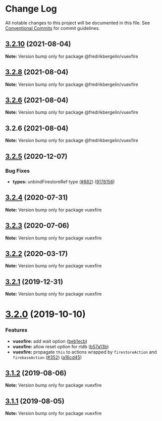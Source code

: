 # Change Log

All notable changes to this project will be documented in this file.
See [Conventional Commits](https://conventionalcommits.org) for commit guidelines.

## [3.2.10](https://github.com/vuejs/vuefire/compare/@fredrikbergelin/vuexfire@3.2.8...@fredrikbergelin/vuexfire@3.2.10) (2021-08-04)

**Note:** Version bump only for package @fredrikbergelin/vuexfire





## [3.2.8](https://github.com/vuejs/vuefire/compare/@fredrikbergelin/vuexfire@3.2.6...@fredrikbergelin/vuexfire@3.2.8) (2021-08-04)

**Note:** Version bump only for package @fredrikbergelin/vuexfire





## [3.2.6](https://github.com/vuejs/vuefire/compare/@fredrikbergelin/vuexfire@3.2.6...@fredrikbergelin/vuexfire@3.2.6) (2021-08-04)

**Note:** Version bump only for package @fredrikbergelin/vuexfire





## 3.2.6 (2021-08-04)

**Note:** Version bump only for package @fredrikbergelin/vuexfire





## [3.2.5](https://github.com/vuejs/vuefire/compare/vuexfire@3.2.4...vuexfire@3.2.5) (2020-12-07)


### Bug Fixes

* **types:** unbindFirestoreRef type ([#882](https://github.com/vuejs/vuefire/issues/882)) ([9178156](https://github.com/vuejs/vuefire/commit/91781569a0321b21238e317cdc3cca2faf29ec4e))





## [3.2.4](https://github.com/vuejs/vuefire/compare/vuexfire@3.2.3...vuexfire@3.2.4) (2020-07-31)

**Note:** Version bump only for package vuexfire





## [3.2.3](https://github.com/vuejs/vuefire/compare/vuexfire@3.2.2...vuexfire@3.2.3) (2020-07-06)

**Note:** Version bump only for package vuexfire





## [3.2.2](https://github.com/vuejs/vuefire/compare/vuexfire@3.2.1...vuexfire@3.2.2) (2020-03-17)

**Note:** Version bump only for package vuexfire





## [3.2.1](https://github.com/vuejs/vuefire/compare/vuexfire@3.2.0...vuexfire@3.2.1) (2019-12-31)

**Note:** Version bump only for package vuexfire





# [3.2.0](https://github.com/vuejs/vuefire/compare/vuexfire@3.1.2...vuexfire@3.2.0) (2019-10-10)


### Features

* **vuexfire:** add wait option ([beb1ecb](https://github.com/vuejs/vuefire/commit/beb1ecb))
* **vuexfire:** allow reset option for rtdb ([b57a13b](https://github.com/vuejs/vuefire/commit/b57a13b))
* **vuexfire:** propagate `this` to actions wrapped by `firestoreAction` and `firebaseAction` ([#352](https://github.com/vuejs/vuefire/issues/352)) ([a16cd45](https://github.com/vuejs/vuefire/commit/a16cd45))





## [3.1.2](https://github.com/vuejs/vuefire/compare/vuexfire@3.1.1...vuexfire@3.1.2) (2019-08-06)

**Note:** Version bump only for package vuexfire





## [3.1.1](https://github.com/vuejs/vuefire/compare/vuexfire@3.1.0...vuexfire@3.1.1) (2019-08-05)

**Note:** Version bump only for package vuexfire
